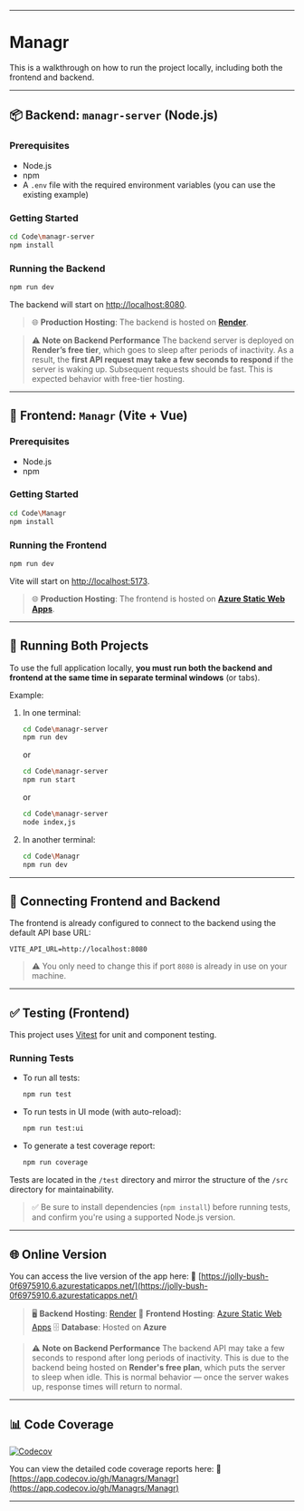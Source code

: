 
---

# Managr

This is a walkthrough on how to run the project locally, including both the frontend and backend.

---

## 📦 Backend: `managr-server` (Node.js)

### Prerequisites

* Node.js
* npm
* A `.env` file with the required environment variables (you can use the existing example)

### Getting Started

```bash
cd Code\managr-server
npm install
```

### Running the Backend

```bash
npm run dev
```

The backend will start on [http://localhost:8080](http://localhost:8080).

> 🌐 **Production Hosting**:
> The backend is hosted on **[Render](https://render.com/)**.

> ⚠️ **Note on Backend Performance**
> The backend server is deployed on **Render’s free tier**, which goes to sleep after periods of inactivity.
> As a result, the **first API request may take a few seconds to respond** if the server is waking up. Subsequent requests should be fast.
> This is expected behavior with free-tier hosting.

---

## 🎨 Frontend: `Managr` (Vite + Vue)

### Prerequisites

* Node.js
* npm

### Getting Started

```bash
cd Code\Managr
npm install
```

### Running the Frontend

```bash
npm run dev
```

Vite will start on [http://localhost:5173](http://localhost:5173).

> 🌐 **Production Hosting**:
> The frontend is hosted on **[Azure Static Web Apps](https://azure.microsoft.com/en-us/products/app-service/static/)**.

---

## 🧪 Running Both Projects

To use the full application locally, **you must run both the backend and frontend at the same time in separate terminal windows** (or tabs).

Example:

1. In one terminal:

   ```bash
   cd Code\managr-server
   npm run dev
   ```

   or

   ```bash
   cd Code\managr-server
   npm run start
   ```

   or

   ```bash
   cd Code\managr-server
   node index,js
   ```

1. In another terminal:

   ```bash
   cd Code\Managr
   npm run dev
   ```

---

## 🔗 Connecting Frontend and Backend

The frontend is already configured to connect to the backend using the default API base URL:

```env
VITE_API_URL=http://localhost:8080
```

> ⚠️ You only need to change this if port `8080` is already in use on your machine.

---

## ✅ Testing (Frontend)

This project uses [Vitest](https://vitest.dev/) for unit and component testing.

### Running Tests

* To run all tests:

  ```bash
  npm run test
  ```

* To run tests in UI mode (with auto-reload):

  ```bash
  npm run test:ui
  ```

* To generate a test coverage report:

  ```bash
  npm run coverage
  ```

Tests are located in the `/test` directory and mirror the structure of the `/src` directory for maintainability.

> ✅ Be sure to install dependencies (`npm install`) before running tests, and confirm you're using a supported Node.js version.

---

## 🌐 Online Version

You can access the live version of the app here:
🔗 [https://jolly-bush-0f6975910.6.azurestaticapps.net/](https://jolly-bush-0f6975910.6.azurestaticapps.net/)

> 🖥️ **Backend Hosting**: [Render](https://managr-1o34.onrender.com)
> 🎨 **Frontend Hosting**: [Azure Static Web Apps](https://portal.azure.com/#@wits.ac.za/resource/subscriptions/929ae1f5-7157-47ff-bd79-bc4f629c4423/resourceGroups/Managr_group/providers/Microsoft.Web/staticSites/Managr/staticsite/)
> 🗄️ **Database**: Hosted on **Azure**

> ⚠️ **Note on Backend Performance**
> The backend API may take a few seconds to respond after long periods of inactivity. This is due to the backend being hosted on **Render's free plan**, which puts the server to sleep when idle.
> This is normal behavior — once the server wakes up, response times will return to normal.

---

## 📊 Code Coverage

[![Codecov](https://codecov.io/gh/Managrs/Managr/branch/main/graph/badge.svg)](https://app.codecov.io/gh/Managrs/Managr)

You can view the detailed code coverage reports here:
🔗 [https://app.codecov.io/gh/Managrs/Managr](https://app.codecov.io/gh/Managrs/Managr)

---
